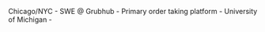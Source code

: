 Chicago/NYC - 
SWE @ Grubhub - 
Primary order taking platform - 
University of Michigan - 

<!---
adakeefer/adakeefer is a ✨ special ✨ repository because its `README.md` (this file) appears on your GitHub profile.
You can click the Preview link to take a look at your changes.
--->
